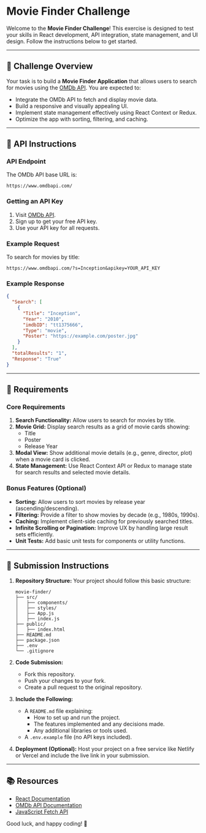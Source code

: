 # Movie Finder Challenge

Welcome to the **Movie Finder Challenge**! This exercise is designed to test your skills in React development, API integration, state management, and UI design. Follow the instructions below to get started.

---

## 🚀 Challenge Overview

Your task is to build a **Movie Finder Application** that allows users to search for movies using the [OMDb API](http://www.omdbapi.com/). You are expected to:

- Integrate the OMDb API to fetch and display movie data.
- Build a responsive and visually appealing UI.
- Implement state management effectively using React Context or Redux.
- Optimize the app with sorting, filtering, and caching.

---

## 🔑 API Instructions

### API Endpoint
The OMDb API base URL is:
```
https://www.omdbapi.com/
```

### Getting an API Key
1. Visit [OMDb API](http://www.omdbapi.com/apikey.aspx).
2. Sign up to get your free API key.
3. Use your API key for all requests.

### Example Request
To search for movies by title:
```
https://www.omdbapi.com/?s=Inception&apikey=YOUR_API_KEY
```

### Example Response
```json
{
  "Search": [
    {
      "Title": "Inception",
      "Year": "2010",
      "imdbID": "tt1375666",
      "Type": "movie",
      "Poster": "https://example.com/poster.jpg"
    }
  ],
  "totalResults": "1",
  "Response": "True"
}
```

---

## 🎯 Requirements

### Core Requirements
1. **Search Functionality:** Allow users to search for movies by title.
2. **Movie Grid:** Display search results as a grid of movie cards showing:
   - Title
   - Poster
   - Release Year
3. **Modal View:** Show additional movie details (e.g., genre, director, plot) when a movie card is clicked.
4. **State Management:** Use React Context API or Redux to manage state for search results and selected movie details.

### Bonus Features (Optional)
- **Sorting:** Allow users to sort movies by release year (ascending/descending).
- **Filtering:** Provide a filter to show movies by decade (e.g., 1980s, 1990s).
- **Caching:** Implement client-side caching for previously searched titles.
- **Infinite Scrolling or Pagination:** Improve UX by handling large result sets efficiently.
- **Unit Tests:** Add basic unit tests for components or utility functions.

---

## 📝 Submission Instructions

1. **Repository Structure:** Your project should follow this basic structure:
   ```plaintext
   movie-finder/
   ├── src/
   │   ├── components/
   │   ├── styles/
   │   ├── App.js
   │   ├── index.js
   ├── public/
   │   ├── index.html
   ├── README.md
   ├── package.json
   ├── .env
   └── .gitignore
   ```

2. **Code Submission:**
   - Fork this repository.
   - Push your changes to your fork.
   - Create a pull request to the original repository.

3. **Include the Following:**
   - A `README.md` file explaining:
     - How to set up and run the project.
     - The features implemented and any decisions made.
     - Any additional libraries or tools used.
   - A `.env.example` file (no API keys included).

4. **Deployment (Optional):** Host your project on a free service like Netlify or Vercel and include the live link in your submission.

---

## 📚 Resources

- [React Documentation](https://reactjs.org/docs/getting-started.html)
- [OMDb API Documentation](https://www.omdbapi.com/)
- [JavaScript Fetch API](https://developer.mozilla.org/en-US/docs/Web/API/Fetch_API)

Good luck, and happy coding! 🚀
